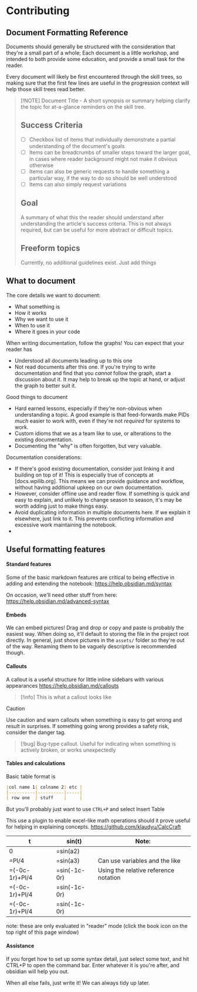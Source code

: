 # Contributing

## Document Formatting Reference

Documents should generally be structured with the consideration that they're a small part of a whole; Each document is a little workshop, and intended to both provide some education, and provide a small task for the reader. 

Every document will likely be first encountered through the skill trees, so making sure that the first few lines are useful in the progression context will help those skill trees read better. 

> [!NOTE] Document Title - 
> A short synopsis or summary helping clarify the topic for at-a-glance reminders on the skill tree.
> 
> ## Success Criteria
> - [ ] Checkbox list of items that individually demonstrate a partial understanding of the document's goals
> - [ ] Items can be breadcrumbs of smaller steps toward the larger goal, in cases where reader background might not make it obvious otherwise
> - [ ] Items can also be generic requests to handle something a particular way, if the way to do so should be well understood
> - [ ] Items can also simply request variations
> 
> ## Goal
> A summary of what this the reader should understand after understanding the article's success criteria. This is not always required, but can be useful for more abstract or difficult topics.
> 
> ## Freeform topics
> Currently, no additional guidelines exist. Just add things



## What to document
The core details we want to document:
- What something is
- How it works
- Why we want to use it
- When to use it
- Where it goes in your code

When writing documentation, follow the graphs! You can expect that your reader has 
- Understood all documents leading up to this one
- Not read documents after this one. 
If you're trying to write documentation and find that you _cannot_ follow the graph, start a discussion about it. It may help to break up the topic at hand, or adjust the graph to better suit it. 

Good things to document
- Hard earned lessons, especially if they're non-obvious when understanding a topic. A good example is that feed-forwards make PIDs _much_ easier to work with, even if they're not _required_ for systems to work.   
- Custom idioms that we as a team like to use, or alterations to the existing documentation. 
- Documenting the "why" is often forgotten, but very valuable. 


Documentation considerations: 
- If there's good existing documentation, consider just linking it and building on top of it! This is especially true of concepts at [docs.wpilib.org]. This means we can provide guidance and workflow, without having additional upkeep on our own documentation. 
- However, consider offline use and reader flow. If something is quick and easy to explain, and unlikely to change season to season, it's may be worth adding just to make things easy. 
- Avoid duplicating information in multiple documents here. If we explain it elsewhere, just link to it. This prevents conflicting information and excessive work maintaining the notebook. 
- 



## Useful formatting features

#### Standard features

Some of the basic markdown features are critical to being effective in adding and extending the notebook:
https://help.obsidian.md/syntax

On occasion, we'll need other stuff from here:  https://help.obsidian.md/advanced-syntax

#### Embeds
We can embed pictures! Drag and drop or copy and paste is probably the easiest way.
When doing so, it'll default to storing the file in the project root directly. In general, just shove pictures in the `assets/` folder so they're out of the way. Renaming them to be vaguely descriptive is recommended though. 



#### Callouts 
A callout is a useful structure for little inline sidebars with various appearances
https://help.obsidian.md/callouts

> [!info] 
> This is what a callout looks like

> [!Caution]
> Use caution and warn callouts when something is easy to get wrong and result in surprises. 
> If something going wrong provides a safety risk, consider the danger tag.

> [!bug]
> Bug-type callout. Useful for indicating when something is actively broken, or works unexpectedly

#### Tables and calculations


Basic table format is 
```markdown
|col name 1| colname 2| etc |
|----------|----------|-----|
| row one  | stuff    |     |
```
But you'll probably just want to use `CTRL+P` and select Insert Table

This use a plugin to enable excel-like math operations should it prove useful for helping in explaining concepts.
https://github.com/klaudyu/CalcCraft

| t              | sin(t)       | Note:                                 |
| -------------- | ------------ | ------------------------------------- |
| 0              | =sin(a2)     |                                       |
| =PI/4          | =sin(a3)     | Can use variables and the like        |
| =(-0c-1r)+PI/4 | =sin(-1c-0r) | Using the relative reference notation |
| =(-0c-1r)+PI/4 | =sin(-1c-0r) |                                       |
| =(-0c-1r)+PI/4 | =sin(-1c-0r) |                                       |
note: these are only evaluated in "reader" mode (click the book icon on the top right of this page window)


#### Assistance
If you forget how to set up some syntax detail, just select some text, and hit CTRL+P to open the command bar. Enter whatever it is you're after, and obsidian will help you out. 

When all else fails, just write it! We can always tidy up later. 
